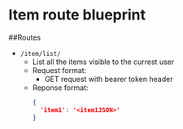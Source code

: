 # Item route blueprint

##Routes
  - `/item/list/`
    - List all the items visible to the currest user
    - Request format:
      - GET request with bearer token header
    - Reponse format:
        ```json
        {
          'item1': '<item1JSON>'
        }
        ```
